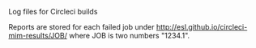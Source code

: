 Log files for Circleci builds

Reports are stored for each failed job under http://esl.github.io/circleci-mim-results/JOB/ where JOB is two numbers "1234.1".
